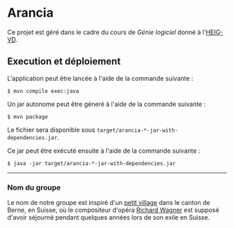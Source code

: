 # Arancia

Ce projet est géré dans le cadre du cours de _Génie logiciel_ donné à
l'[HEIG-VD][HEIG-VD].


## Execution et déploiement

L'application peut être lancée à l'aide de la commande suivante :

```
$ mvn compile exec:java
```

Un jar autonome peut être géneré à l'aide de la commande suivante :

```
$ mvn package
```

Le fichier sera disponible sous `target/arancia-*-jar-with-dependencies.jar`.

Ce jar peut être exécuté ensuite à l'aide de la commande suivante :

```
$ java -jar target/arancia-*-jar-with-dependencies.jar
```

---

### Nom du groupe

Le nom de notre groupe est inspiré d'un [petit village][Grindelwald] dans le
canton de Berne, en Suisse, où le compositeur d'opéra [Richard Wagner][Wagner]
est supposé d'avoir séjourné pendant quelques années lors de son exile en
Suisse.


[HEIG-VD]: https://heig-vd.ch/
[Grindelwald]: https://en.wikipedia.org/wiki/Grindelwald
[Wagner]: https://en.wikipedia.org/wiki/Richard_Wagner
